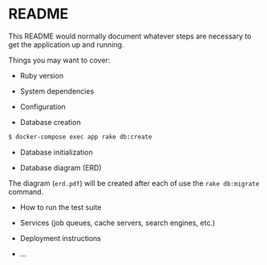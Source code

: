# README

This README would normally document whatever steps are necessary to get the
application up and running.

Things you may want to cover:

* Ruby version

* System dependencies

* Configuration

* Database creation

```bash
$ docker-compose exec app rake db:create
```

* Database initialization

* Database diagram (ERD)

The diagram (`erd.pdf`) will be created after each of use the `rake db:migrate` command.

* How to run the test suite

* Services (job queues, cache servers, search engines, etc.)

* Deployment instructions

* ...
